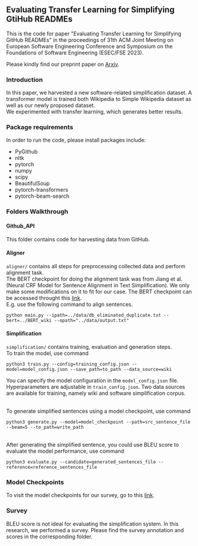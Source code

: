 ## Evaluating Transfer Learning for Simplifying GtiHub READMEs

This is the code for paper "Evaluating Transfer Learning for Simplifying GitHub READMEs" in the proceedings of 31th ACM Joint Meeting on European Software Engineering Conference and Symposium on the Foundations of Software Engineering (ESEC/FSE 2023).

Please kindly find our preprint paper on [Arxiv](https://arxiv.org/pdf/2308.09940.pdf).


### Introduction
In this paper, we harvested a new software-related simplification dataset. A transformer
model is trained both Wikipedia to Simple Wikipedia dataset as well as our newly proposed dataset.
<br>We experimented with transfer learning, which generates better results.

### Package requirements
In order to run the code, please install packages include:
* PyGithub
* nltk
* pytorch
* numpy
* scipy
* BeautifulSoup
* pytorch-transformers
* pytorch-beam-search

### Folders Walkthrough

#### Github_API
This folder contains code for harvesting data from GitHub.

#### Aligner
`aligner/` contains all steps for preprocessing collected data and perform alignment task.
<br> The BERT checkpoint for doing the alignment task was from Jiang et al. (Neural CRF Model for Sentence Alignment in Text Simplification). We only make some modifications on it to fit for our case. The BERT checkpoint can be accessed throught this [link](https://mega.nz/file/rMJzVRxT#4Hz4mObSrQHI58uajPI52xOBE2YKMn9ZHZ8Z_tci5SA).
<br> E.g. use the following command to align sentences.
```shell
python main.py --ipath=../data/db_eliminated_duplicate.txt --bert=../BERT_wiki --opath="../data/output.txt"
```
#### Simplification
`simplification/` contains training, evaluation and generation steps.
<br>To train the model, use command
```shell
python3 train.py --config=training_config.json --model=model_config.json --save_path=to_path --data_source=wiki
```
You can specify the model configuration in the `model_config.json` file. Hyperparameters are adjustable in 
`train_config.json`. Two data sources are available for training, namely wiki and software simplification corpus.

<br>To generate simplified sentences using a model checkpoint, use command
```shell
python3 generate.py --model=model_checkpoint --path=src_sentence_file --beam=5 --to_path=write_path
```
<br>After generating the simplified sentence, you could use BLEU score to evaluate the model performance, use
command

```shell
python3 evaluate.py --candidate=generated_sentences_file --reference=reference_sentences_file
```

### Model Checkpoints 

To visit the model checkpoints for our survey, go to this [link](https://mega.nz/file/zFIhSYKJ#Xs12CzP8kY3i-RmNVMmcAIjiqLMVRVcUuBO0KlQd1ZA).

### Survey
BLEU score is not ideal for evaluating the simplification system. In this research, we performed a survey. Please find the survey annotation and scores in the corresponding folder.
